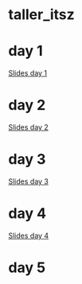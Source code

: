 # taller_itsz

# day 1

[Slides day 1](https://docs.google.com/presentation/d/1W_Uut55RFo7HS19uLdRQrTjGuOWBcrlC/edit?usp=sharing&ouid=112454259737266877874&rtpof=true&sd=true)

# day 2
[Slides day 2](https://docs.google.com/presentation/d/13hRnsMY3ACgLHxnd66zOcpMg7Wo77cCt/edit?usp=sharing&ouid=112454259737266877874&rtpof=true&sd=true)

# day 3
[Slides day 3](https://docs.google.com/presentation/d/1eOpOeQgsEBB3ouU0WixBjdo21OJ7qnrU/edit?usp=sharing&ouid=112454259737266877874&rtpof=true&sd=true)
# day 4

[Slides day 4](https://docs.google.com/presentation/d/1INknZUMYDYNUYpbL9X5TgPpAX0x-zf55/edit?usp=sharing&ouid=112454259737266877874&rtpof=true&sd=true)

# day 5


